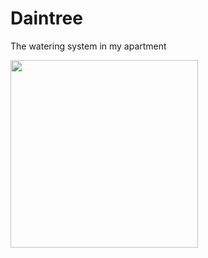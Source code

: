 # Daintree

The watering system in my apartment

<img src="https://i.pinimg.com/originals/d5/4b/8c/d54b8ce27ff4b2509f3a1f77e5845f6e.jpg" width="300" align="center">


